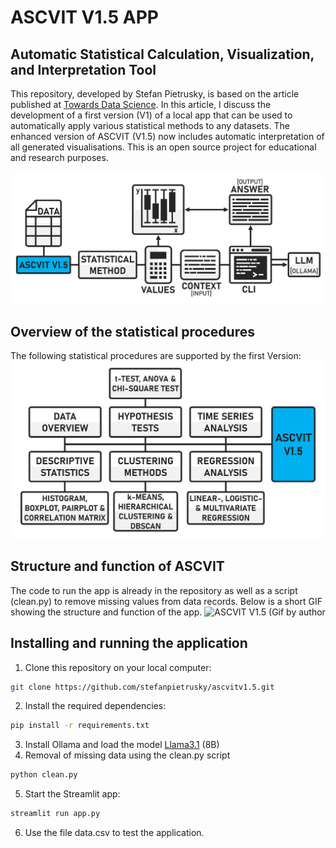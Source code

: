 # ASCVIT V1.5 APP
## Automatic Statistical Calculation, Visualization, and Interpretation Tool

This repository, developed by Stefan Pietrusky, is based on the article published at [Towards Data Science](https://medium.com/towards-data-science/ascvit-v1-automatic-statistical-calculation-visualization-and-interpretation-tool-aa910001a3a7). In this article, I discuss the development of a first version (V1) of a local app that can be used to automatically apply various statistical methods to any datasets. The enhanced version of ASCVIT (V1.5) now includes automatic interpretation of all generated visualisations. This is an open source project for educational and research purposes.

![ASCVIT V1.5 Automatic interpretation by LLM (Image by author)](images/ASCVITV1.5_LLM_Function.png)

## Overview of the statistical procedures 
The following statistical procedures are supported by the first Version:
![ASCVIT V1.5 Overview of analysis methods (Image by author)](images/ASCVITV1.5_Overview.png)

## Structure and function of ASCVIT
The code to run the app is already in the repository as well as a script (clean.py) to remove missing values from data records. Below is a short GIF showing the structure and function of the app.
![ASCVIT V1.5 (Gif by author](images/ASCVITV1.5.gif)

## Installing and running the application 
1. Clone this repository on your local computer: 
```bash 
git clone https://github.com/stefanpietrusky/ascvitv1.5.git
```
2. Install the required dependencies:
```bash 
pip install -r requirements.txt
```
3. Install Ollama and load the model [Llama3.1](https://ollama.com/library/llama3.1) (8B)
4. Removal of missing data using the clean.py script
```bash 
python clean.py
```
5. Start the Streamlit app:
```bash 
streamlit run app.py
```
6. Use the file data.csv to test the application.
